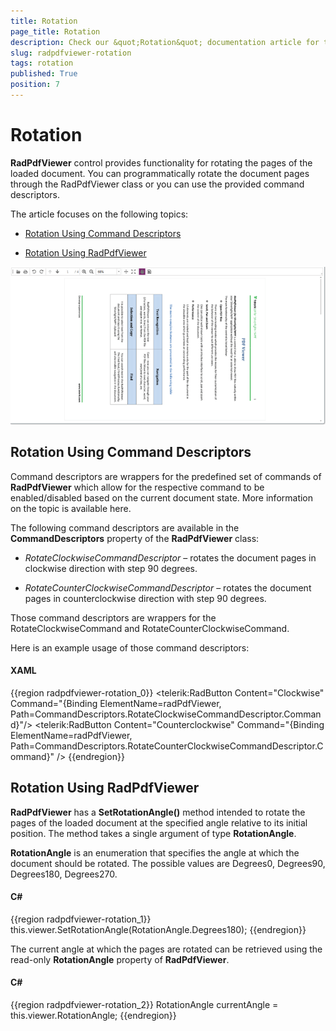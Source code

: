 ```yaml
---
title: Rotation
page_title: Rotation
description: Check our &quot;Rotation&quot; documentation article for the RadPdfViewer WPF control.
slug: radpdfviewer-rotation
tags: rotation
published: True
position: 7
---
```


# Rotation



__RadPdfViewer__ control provides functionality for rotating the pages of the loaded document. You can programmatically rotate the document pages through the RadPdfViewer class or you can use the provided command descriptors.
      

The article focuses on the following topics:
      

* [Rotation Using Command Descriptors](#rotation-using-command-descriptors)

* [Rotation Using RadPdfViewer](#rotation-using-radpdfviewer)
 
![Rad Pdf Viewer Rotation](images/RadPdfViewer_Rotation.png)

## Rotation Using Command Descriptors

Command descriptors are wrappers for the predefined set of commands of __RadPdfViewer__ which allow for the respective command to be enabled/disabled based on the current document state. More information on the topic is available here.
        

The following command descriptors are available in the __CommandDescriptors__ property of the __RadPdfViewer__ class:
        

* *RotateClockwiseCommandDescriptor* – rotates the document pages in clockwise direction with step 90 degrees.
            

* *RotateCounterClockwiseCommandDescriptor* – rotates the document pages in counterclockwise direction with step 90 degrees.
            

Those command descriptors are wrappers for the RotateClockwiseCommand and RotateCounterClockwiseCommand.
        

Here is an example usage of those command descriptors:
        

#### __XAML__

{{region radpdfviewer-rotation_0}}
	        <telerik:RadButton Content="Clockwise" Command="{Binding ElementName=radPdfViewer, Path=CommandDescriptors.RotateClockwiseCommandDescriptor.Command}"/>
	        <telerik:RadButton Content="Counterclockwise" Command="{Binding ElementName=radPdfViewer, Path=CommandDescriptors.RotateCounterClockwiseCommandDescriptor.Command}" />
{{endregion}}



## Rotation Using RadPdfViewer

__RadPdfViewer__ has a __SetRotationAngle()__ method intended to rotate the pages of the loaded document at the specified angle relative to its initial position. The method takes a single argument of type __RotationAngle__. 
        

__RotationAngle__ is an enumeration that specifies the angle at which the document should be rotated. The possible values are Degrees0, Degrees90, Degrees180, Degrees270.
        

#### __C#__

{{region radpdfviewer-rotation_1}}
	    this.viewer.SetRotationAngle(RotationAngle.Degrees180);
{{endregion}}



The current angle at which the pages are rotated can be retrieved using the read-only __RotationAngle__ property of __RadPdfViewer__.        
        

#### __C#__

{{region radpdfviewer-rotation_2}}
	    RotationAngle currentAngle = this.viewer.RotationAngle;
{{endregion}}


